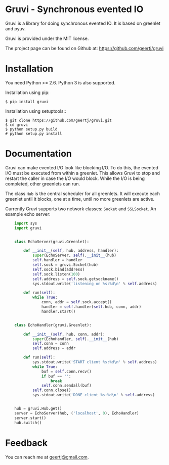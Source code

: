 Gruvi - Synchronous evented IO
==============================

Gruvi is a library for doing synchronous evented IO. It is based on greenlet and pyuv.

Gruvi is provided under the MIT license.

The project page can be found on Github at: https://github.com/geertj/gruvi


Installation
============

You need Python >= 2.6. Python 3 is also supported.

Installation using pip:

    $ pip install gruvi

Installation using setuptools::

    $ git clone https://github.com/geertj/gruvi.git
    $ cd gruvi
    $ python setup.py build
    # python setup.py install


Documentation
=============

Gruvi can make evented I/O look like blocking I/O. To do this, the evented I/O
must be executed from within a greenlet. This allows Gruvi to stop and restart
the caller in case the I/O would block. While the I/O is being completed, other
greenlets can run.

The class `Hub` is the central scheduler for all greenlets. It will execute
each greenlet until it blocks, one at a time, until no more greenlets are
active.

Currently Gruvi supports two network classes: `Socket` and `SSLSocket`.
An example echo server:

```python
    import sys
    import gruvi


    class EchoServer(gruvi.Greenlet):

        def __init__(self, hub, address, handler):
            super(EchoServer, self).__init__(hub)
            self.handler = handler
            self.sock = gruvi.Socket(hub)
            self.sock.bind(address)
            self.sock.listen(100)
            self.address = self.sock.getsockname()
            sys.stdout.write('listening on %s:%d\n' % self.address)

        def run(self):
            while True:
                conn, addr = self.sock.accept()
                handler = self.handler(self.hub, conn, addr)
                handler.start()


    class EchoHandler(gruvi.Greenlet):

        def __init__(self, hub, conn, addr):
            super(EchoHandler, self).__init__(hub)
            self.conn = conn
            self.address = addr

        def run(self):
            sys.stdout.write('START client %s:%d\n' % self.address)
            while True:
                buf = self.conn.recv()
                if buf == '':
                    break
                self.conn.sendall(buf)
            self.conn.close()
            sys.stdout.write('DONE client %s:%d\n' % self.address)


    hub = gruvi.Hub.get()
    server = EchoServer(hub, ('localhost', 0), EchoHandler)
    server.start()
    hub.switch()
```


Feedback
========

You can reach me at <geertj@gmail.com>.
